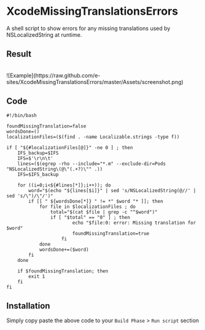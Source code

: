 XcodeMissingTranslationsErrors
==============================

A shell script to show errors for any missing translations used by NSLocalizedString at runtime.

## Result
<br>
![Example](https://raw.github.com/e-sites/XcodeMissingTranslationsErrors/master/Assets/screenshot.png)

## Code
```
#!/bin/bash

foundMissingTranslation=false
wordsDone=()
localizationFiles=($(find . -name Localizable.strings -type f))

if [ "${#localizationFiles[@]}" -ne 0 ] ; then
    IFS_backup=$IFS
    IFS=$'\r\n\t'
    lines=($(egrep -rho --include="*.m" --exclude-dir=Pods "NSLocalizedString\(@\"(.+?)\"" .))
    IFS=$IFS_backup

    for ((i=0;i<${#lines[*]};i++)); do
        word="$(echo "${lines[$i]}" | sed 's/NSLocalizedString(@//' | sed 's/\")/\"/')"
        if [[ " ${wordsDone[*]} " != *" $word "* ]]; then         
            for file in $localizationFiles ; do
                total="$(cat $file | grep -c "^$word")"
                if [ "$total" == "0" ] ; then
                        echo "$file:0: error: Missing translation for $word"
                        foundMissingTranslation=true
                    fi
            done
            wordsDone+=($word)
        fi
    done

    if $foundMissingTranslation; then
        exit 1
    fi
fi
```

## Installation
Simply copy paste the above code to your `Build Phase` > `Run script` section
